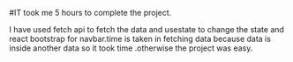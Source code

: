 #IT took me 5 hours to complete the project.

I have used fetch api to fetch the data and usestate to change the state and react bootstrap for navbar.time is taken in fetching data because data is inside another data so it took time .otherwise the project was easy.
